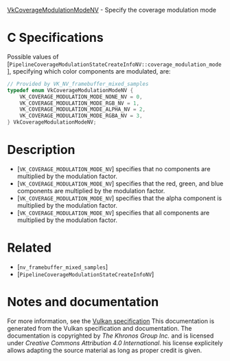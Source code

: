 [VkCoverageModulationModeNV](https://www.khronos.org/registry/vulkan/specs/1.3-extensions/man/html/VkCoverageModulationModeNV.html) - Specify the coverage modulation mode

# C Specifications
Possible values of
[`PipelineCoverageModulationStateCreateInfoNV::coverage_modulation_mode`],
specifying which color components are modulated, are:
```c
// Provided by VK_NV_framebuffer_mixed_samples
typedef enum VkCoverageModulationModeNV {
    VK_COVERAGE_MODULATION_MODE_NONE_NV = 0,
    VK_COVERAGE_MODULATION_MODE_RGB_NV = 1,
    VK_COVERAGE_MODULATION_MODE_ALPHA_NV = 2,
    VK_COVERAGE_MODULATION_MODE_RGBA_NV = 3,
} VkCoverageModulationModeNV;
```

# Description
- [`VK_COVERAGE_MODULATION_MODE_NV`] specifies that no components are multiplied by the modulation factor.
- [`VK_COVERAGE_MODULATION_MODE_NV`] specifies that the red, green, and blue components are multiplied by the modulation factor.
- [`VK_COVERAGE_MODULATION_MODE_NV`] specifies that the alpha component is multiplied by the modulation factor.
- [`VK_COVERAGE_MODULATION_MODE_NV`] specifies that all components are multiplied by the modulation factor.

# Related
- [`nv_framebuffer_mixed_samples`]
- [`PipelineCoverageModulationStateCreateInfoNV`]

# Notes and documentation
For more information, see the [Vulkan specification](https://www.khronos.org/registry/vulkan/specs/1.3-extensions/html/vkspec.html)
This documentation is generated from the Vulkan specification and documentation.
The documentation is copyrighted by *The Khronos Group Inc.* and is licensed under *Creative Commons Attribution 4.0 International*.
his license explicitely allows adapting the source material as long as proper credit is given.
        